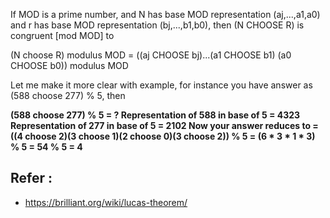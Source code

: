 If MOD is a prime number, and N has base MOD representation (aj,...,a1,a0) and r has base MOD representation (bj,...,b1,b0), then (N CHOOSE R) is congruent [mod MOD] to

(N choose R) modulus MOD = ((aj CHOOSE bj)...(a1 CHOOSE b1) (a0 CHOOSE b0)) modulus MOD

Let me make it more clear with example, for instance you have answer as (588 choose 277) % 5, then


 **(588 choose 277) % 5 = ?
                Representation of 588 in base of 5 = 4323
                Representation of 277 in base of 5 = 2102
                Now your answer reduces to = ((4 choose 2)(3 choose 1)(2 choose 0)(3 choose 2)) % 5
                                         = (6 * 3 * 1 * 3) % 5
                                         = 54 % 5
                                         = 4**
                          
## Refer : 

- https://brilliant.org/wiki/lucas-theorem/
